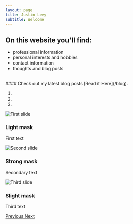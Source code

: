 ```yaml
---
layout: page
title: Justin Levy
subtitle: Welcome
---
```


## On this website you'll find:

- professional information
- personal interests and hobbies
- contact information
- thoughts and blog posts


<br />
#### Check out my latest blog posts [Read it Here](/blog).


<!--Carousel Wrapper-->
<div id="carousel-example-2" class="carousel slide carousel-fade" data-ride="carousel">
  <!--Indicators-->
  <ol class="carousel-indicators">
    <li data-target="#carousel-example-2" data-slide-to="0" class="active"></li>
    <li data-target="#carousel-example-2" data-slide-to="1"></li>
    <li data-target="#carousel-example-2" data-slide-to="2"></li>
  </ol>
  <!--/.Indicators-->
  <!--Slides-->
  <div class="carousel-inner" role="listbox">
    <div class="carousel-item active">
      <div class="view">
        <img class="d-block w-100" src="https://mdbootstrap.com/img/Photos/Slides/img%20(68).jpg"
          alt="First slide">
        <div class="mask rgba-black-light"></div>
      </div>
      <div class="carousel-caption">
        <h3 class="h3-responsive">Light mask</h3>
        <p>First text</p>
      </div>
    </div>
    <div class="carousel-item">
      <!--Mask color-->
      <div class="view">
        <img class="d-block w-100" src="https://mdbootstrap.com/img/Photos/Slides/img%20(6).jpg"
          alt="Second slide">
        <div class="mask rgba-black-strong"></div>
      </div>
      <div class="carousel-caption">
        <h3 class="h3-responsive">Strong mask</h3>
        <p>Secondary text</p>
      </div>
    </div>
    <div class="carousel-item">
      <!--Mask color-->
      <div class="view">
        <img class="d-block w-100" src="https://mdbootstrap.com/img/Photos/Slides/img%20(9).jpg"
          alt="Third slide">
        <div class="mask rgba-black-slight"></div>
      </div>
      <div class="carousel-caption">
        <h3 class="h3-responsive">Slight mask</h3>
        <p>Third text</p>
      </div>
    </div>
  </div>
  <!--/.Slides-->
  <!--Controls-->
  <a class="carousel-control-prev" href="#carousel-example-2" role="button" data-slide="prev">
    <span class="carousel-control-prev-icon" aria-hidden="true"></span>
    <span class="sr-only">Previous</span>
  </a>
  <a class="carousel-control-next" href="#carousel-example-2" role="button" data-slide="next">
    <span class="carousel-control-next-icon" aria-hidden="true"></span>
    <span class="sr-only">Next</span>
  </a>
  <!--/.Controls-->
</div>
<!--/.Carousel Wrapper-->